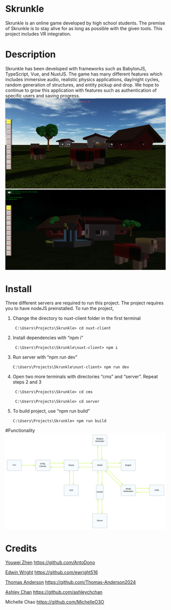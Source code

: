 # Skrunkle

Skrunkle is an online game developed by high school students. The premise of Skrunkle is to stay alive for as long as possible with the given tools. This project includes VR integration.

# Description

Skrunkle has been developed with frameworks such as BabylonJS, TypeScript, Vue, and NuxtJS. The game has many different features which includes immersive audio, realistic physics applications, day/night cycles, random generation of structures, and entity pickup and drop. We hope to continue to grow this application with features such as authentication of specific users and saving progress.
![skrunkle img](img/1image.png)
![skrunkle night](img/night.png)

# Install

Three different servers are required to run this project. The project requires you to have nodeJS preinstalled. To run the project,

1. Change the directory to nuxt-client folder in the first terminal
   ```linux
    C:\Users\Projects\Skrunkle> cd nuxt-client
   ```
2. Install dependencies with “npm i”
   ```linux
    C:\Users\Projects\Skrunkle\nuxt-client> npm i
   ```
3. Run server with “npm run dev”
   ```linux
   C:\Users\Projects\Skrunkle\nuxt-client> npm run dev
   ```
4. Open two more terminals with directories “cms” and “server”. Repeat steps 2 and 3
   ```linux
    C:\Users\Projects\Skrunkle> cd cms
   ```
   ```linux
    C:\Users\Projects\Skrunkle> cd server
   ```
5. To build project, use “npm run build”
   ```linux
   C:\Users\Projects\Skrunkle> npm run build
   ```

#Functionality
![skrunkle innerWorkings](img/skrunkle.svg)

# Credits

[Youwei Zhen](https://youweizhen.com)
https://github.com/AntoDono

[Edwin Wright](https://codewright.tech)
https://github.com/ewright516

[Thomas Anderson](https://Thomas-anderson-2024.netlify.app)
https://github.com/Thomas-Anderson2024

[Ashley Chan](https://ashleyspersonalresume.netlify.app)
https://github.com/ashleychchan

Michelle Chao
https://github.com/MichelleO3O
